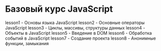 # Базовый курс JavaScript

lesson1 - Основы языка JavaScript
lesson2 - Основные операторы JavaScript
lesson3 - Циклы, массивы, структуры данных
lesson4 - Объекты в JavaScript
lesson5 - Введение в DOM
lesson6 - Обработка событий в JavaScript
lesson7 - Создание проекта
lesson8 - Анонимные функции, замыкания